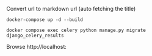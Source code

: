 Convert url to markdown url (auto fetching the title)

```
docker-compose up -d --build
```

```
docker compose exec celery python manage.py migrate django_celery_results
```

Browse http://localhost:
